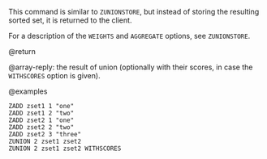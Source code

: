 This command is similar to `ZUNIONSTORE`, but instead of storing the resulting
sorted set, it is returned to the client.

For a description of the `WEIGHTS` and `AGGREGATE` options, see `ZUNIONSTORE`.

@return

@array-reply: the result of union (optionally with their scores, in case 
the `WITHSCORES` option is given).

@examples

```cli
ZADD zset1 1 "one"
ZADD zset1 2 "two"
ZADD zset2 1 "one"
ZADD zset2 2 "two"
ZADD zset2 3 "three"
ZUNION 2 zset1 zset2
ZUNION 2 zset1 zset2 WITHSCORES
```
